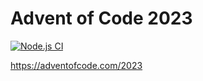 # Advent of Code 2023

[![Node.js CI](https://github.com/wkeithchau/advent-of-code-2023/actions/workflows/nodejs.yml/badge.svg)](https://github.com/wkeithchau/advent-of-code-2023/actions/workflows/nodejs.yml)

https://adventofcode.com/2023
